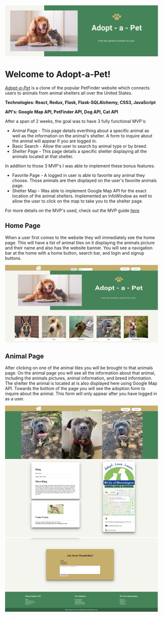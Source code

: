 ![Banner](https://github.com/Natejo91/Adopt-a-Pet/blob/main/assets/Capstone-Banner.png)

# Welcome to Adopt-a-Pet!
*[Adopt-a-Pet](https://adopt-a-pet-app.herokuapp.com)* is a clone of the popular PetFinder website which connects users to animals from animal shelters all over the United States.




**Technologies: React, Redux, Flask, Flask-SQLAlchemy, CSS3, JavaScript**

**API's: Google Map API, PetFinder API, Dog API, Cat API**



After a span of 2 weeks, the goal was to have 3 fully functional MVP's:

- Animal Page  - This page details everthing about a specific animal as well as the information on the animal's shelter. A form to inquire about the animal will appear if you are                  logged in.
- Basic Search - Allow the user to search by animal type or by breed.
- Shelter Page - This page details a specific shelter displaying all the animals located at that shelter.


In addition to those 3 MVP's I was able to implement these bonus features:

- Favorite Page - A logged in user is able to favorite any animal they choose. Those animals are then displayed on the user's favorite animals page.
- Shelter Map   - Was able to implement Google Map API for the exact location of the animal shelters.  Implemented an InfoWindow as well to allow the user to click on the map to                     take you to the shelter page.

For more details on the MVP's used, check out the MVP guide *[here](https://github.com/Natejo91/Adopt-a-Pet/wiki/MVP-Feature-List)*


## Home Page

When a user first comes to the website they will immediately see the home page.  This will have a list of animal tiles on it displaying the animals picture and their name and also has the website banner. You will see a navigation bar at the home with a home button, search bar, and login and signup buttons.

![HomePage](https://github.com/Natejo91/Adopt-a-Pet/blob/main/assets/pet-homepage.PNG)


## Animal Page

After clicking on one of the animal tiles you will be brought to that animals page.  On the animal page you will see all the information about that animal, including the animals pictures, animal information, and breed information.  The shelter the animal is located at is also displayed here using Google Map API.  Towards the bottom of the page you will see the adoption form to inquire about the animal.  This form will only appear after you have logged in as a user.

![AnimalPage](https://github.com/Natejo91/Adopt-a-Pet/blob/main/assets/animalpage1.PNG)
![AnimalPage2](https://github.com/Natejo91/Adopt-a-Pet/blob/main/assets/animal-info.PNG)
![AnimalPage3](https://github.com/Natejo91/Adopt-a-Pet/blob/main/assets/adoption%20form.PNG)

